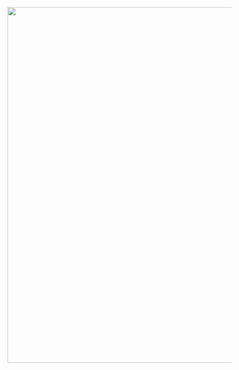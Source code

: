 <p align="center"><img width="800" src="http://ozd26c105.bkt.clouddn.com/cover.png?imageView2/0/q/75|imageslim"></p>
